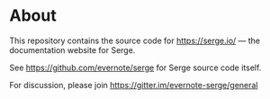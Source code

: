 # About

This repository contains the source code for https://serge.io/ — the documentation website for Serge.

See https://github.com/evernote/serge for Serge source code itself.

For discussion, please join https://gitter.im/evernote-serge/general
